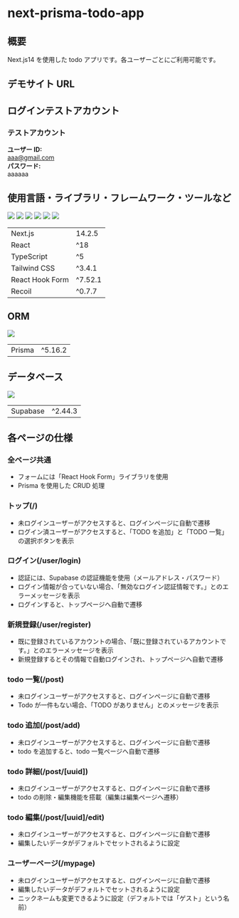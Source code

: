 # next-prisma-todo-app

## 概要

Next.js14 を使用した todo アプリです。各ユーザーごとにご利用可能です。

## デモサイト URL

## ログインテストアカウント

### テストアカウント

<b>ユーザー ID:</b><br/>
aaa@gmail.com<br/>
<b>パスワード:</b><br/>
aaaaaa

## 使用言語・ライブラリ・フレームワーク・ツールなど

<p>
<img src="https://img.shields.io/badge/Next-black?style=for-the-badge&logo=next.js&logoColor=white">
<img src="https://img.shields.io/badge/react-%2320232a.svg?style=for-the-badge&logo=react&logoColor=%2361DAFB">
<img src="https://img.shields.io/badge/typescript-%23007ACC.svg?style=for-the-badge&logo=typescript&logoColor=white">
<img src="https://img.shields.io/badge/tailwindcss-%2338B2AC.svg?style=for-the-badge&logo=tailwind-css&logoColor=white">
<img src="https://img.shields.io/badge/React%20Hook%20Form-%23EC5990.svg?style=for-the-badge&logo=reacthookform&logoColor=white">
<img src="https://img.shields.io/badge/Recoil-3578E5?logo=recoil&logoColor=fff&style=flat">
</p>
<table>
  <tr>
    <td>Next.js</td>
    <td>14.2.5</td>
  </tr>
  <tr>
    <td>React</td>
    <td>^18</td>
  </tr>
  <tr>
    <td>TypeScript</td>
    <td>^5</td>
  </tr>
  <tr>
    <td>Tailwind CSS</td>
    <td>^3.4.1</td>
  </tr>
  <tr>
    <td>React Hook Form</td>
    <td>^7.52.1</td>
  </tr>
  <tr>
    <td>Recoil</td>
    <td>^0.7.7</td>
  </tr>
</table>

## ORM

<p>
<img src="https://img.shields.io/badge/Prisma-3982CE?style=for-the-badge&logo=Prisma&logoColor=white">
</p>
<table>
  <tr>
    <td>Prisma</td>
    <td>^5.16.2</td>
  </tr>
</table>

## データベース

<p>
<img src="https://img.shields.io/badge/Supabase-3ECF8E?style=for-the-badge&logo=supabase&logoColor=white">
</p>
<table>
  <tr>
    <td>Supabase</td>
    <td>^2.44.3</td>
  </tr>
</table>

## 各ページの仕様

### 全ページ共通

- フォームには「React Hook Form」ライブラリを使用
- Prisma を使用した CRUD 処理

### トップ(/)

- 未ログインユーザーがアクセスすると、ログインページに自動で遷移
- ログイン済ユーザーがアクセスすると、「TODO を追加」と「TODO 一覧」の選択ボタンを表示

### ログイン(/user/login)

- 認証には、Supabase の認証機能を使用（メールアドレス・パスワード）
- ログイン情報が合っていない場合、「無効なログイン認証情報です。」とのエラーメッセージを表示
- ログインすると、トップページへ自動で遷移

### 新規登録(/user/register)

- 既に登録されているアカウントの場合、「既に登録されているアカウントです。」とのエラーメッセージを表示
- 新規登録するとその情報で自動ログインされ、トップページへ自動で遷移

### todo 一覧(/post)

- 未ログインユーザーがアクセスすると、ログインページに自動で遷移
- Todo が一件もない場合、「TODO がありません」とのメッセージを表示

### todo 追加(/post/add)

- 未ログインユーザーがアクセスすると、ログインページに自動で遷移
- todo を追加すると、todo 一覧ページへ自動で遷移

### todo 詳細(/post/[uuid])

- 未ログインユーザーがアクセスすると、ログインページに自動で遷移
- todo の削除・編集機能を搭載（編集は編集ページへ遷移）

### todo 編集(/post/[uuid]/edit)

- 未ログインユーザーがアクセスすると、ログインページに自動で遷移
- 編集したいデータがデフォルトでセットされるように設定

### ユーザーページ(/mypage)

- 未ログインユーザーがアクセスすると、ログインページに自動で遷移
- 編集したいデータがデフォルトでセットされるように設定
- ニックネームも変更できるように設定（デフォルトでは「ゲスト」という名前）
